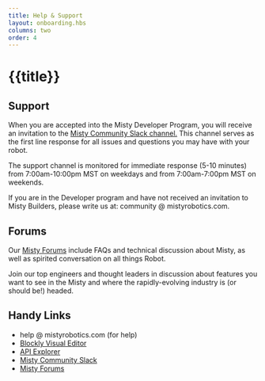 ```yaml
---
title: Help & Support
layout: onboarding.hbs
columns: two
order: 4
---
```


# {{title}}

## Support

When you are accepted into the Misty Developer Program, you will receive an invitation to the [Misty Community Slack channel.](http://misty-community.slack.com) This channel serves as the first line response for all issues and questions you may have with your robot.

The support channel is monitored for immediate response (5-10 minutes) from 7:00am-10:00pm MST on weekdays and from 7:00am-7:00pm MST on weekends.

If you are in the Developer program and have not received an invitation to Misty Builders, please write us at: community @ mistyrobotics.com.

## Forums

Our [Misty Forums](http://forums.mistyrobotics.com/) include FAQs and technical discussion about Misty, as well as spirited conversation on all things Robot.

Join our top engineers and thought leaders in discussion about features you want to see in the Misty and where the rapidly-evolving industry is (or should be!) headed.

## Handy Links

* help @ mistyrobotics.com (for help)
* [Blockly Visual Editor](https://misty:MistyRocks!@blockly.mistyrobotics.io/)
* [API Explorer](https://misty:MistyRocks!@api-client.mistyrobotics.io/)
* [Misty Community Slack](http://misty-community.slack.com)
* [Misty Forums](http://forums.mistyrobotics.com/)

